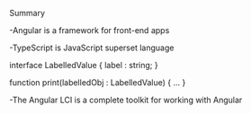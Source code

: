 Summary 

-Angular is a framework for front-end apps

-TypeScript is JavaScript superset language


interface LabelledValue {
  label : string;
}

function print(labelledObj : LabelledValue) { ... }


-The Angular LCI is a complete toolkit for working with Angular
